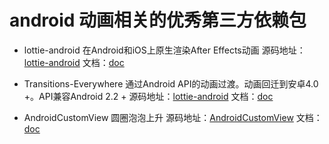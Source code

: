 # android 动画相关的优秀第三方依赖包

* lottie-android 在Android和iOS上原生渲染After Effects动画
源码地址：[lottie-android](https://github.com/airbnb/lottie-android) 文档：[doc](https://github.com/airbnb/lottie-android/blob/master/README.md)

* Transitions-Everywhere 通过Android API的动画过渡。动画回迁到安卓4.0 +。API兼容Android 2.2 +
源码地址：[lottie-android](https://github.com/andkulikov/Transitions-Everywhere) 文档：[doc](https://github.com/andkulikov/Transitions-Everywhere/blob/master/README.md)

* AndroidCustomView   圆圈泡泡上升
源码地址：[AndroidCustomView](https://github.com/lygttpod/AndroidCustomView) 文档：[doc](https://github.com/lygttpod/AndroidCustomView/blob/master/README.md)

